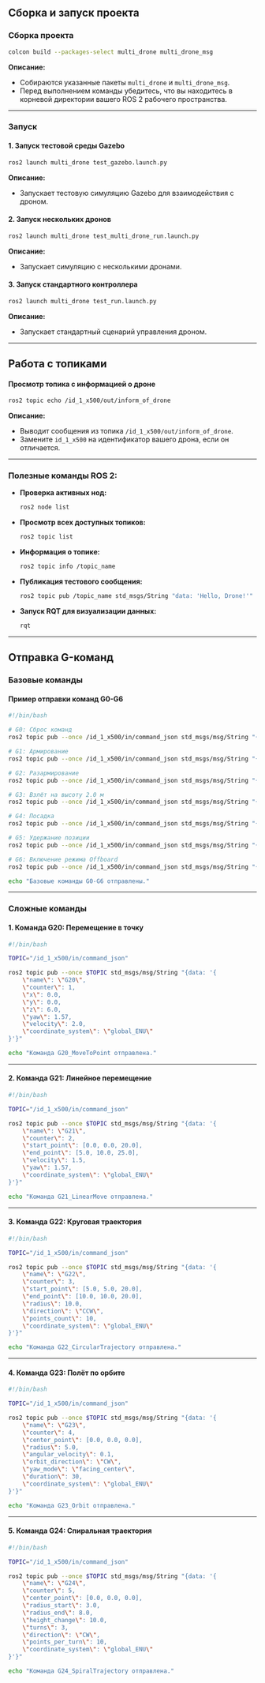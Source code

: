## **Сборка и запуск проекта**

### **Сборка проекта**

```bash
colcon build --packages-select multi_drone multi_drone_msg
```

**Описание:**
- Собираются указанные пакеты `multi_drone` и `multi_drone_msg`.
- Перед выполнением команды убедитесь, что вы находитесь в корневой директории вашего ROS 2 рабочего пространства.

---

### **Запуск**

#### **1. Запуск тестовой среды Gazebo**
```bash
ros2 launch multi_drone test_gazebo.launch.py
```
**Описание:**
- Запускает тестовую симуляцию Gazebo для взаимодействия с дроном.

#### **2. Запуск нескольких дронов**
```bash
ros2 launch multi_drone test_multi_drone_run.launch.py
```
**Описание:**
- Запускает симуляцию с несколькими дронами.

#### **3. Запуск стандартного контроллера**
```bash
ros2 launch multi_drone test_run.launch.py
```
**Описание:**
- Запускает стандартный сценарий управления дроном.

---

## **Работа с топиками**

#### **Просмотр топика с информацией о дроне**
```bash
ros2 topic echo /id_1_x500/out/inform_of_drone
```
**Описание:**
- Выводит сообщения из топика `/id_1_x500/out/inform_of_drone`.
- Замените `id_1_x500` на идентификатор вашего дрона, если он отличается.

---

### Полезные команды ROS 2:

- **Проверка активных нод:**
  ```bash
  ros2 node list
  ```

- **Просмотр всех доступных топиков:**
  ```bash
  ros2 topic list
  ```

- **Информация о топике:**
  ```bash
  ros2 topic info /topic_name
  ```

- **Публикация тестового сообщения:**
  ```bash
  ros2 topic pub /topic_name std_msgs/String "data: 'Hello, Drone!'"
  ```

- **Запуск RQT для визуализации данных:**
  ```bash
  rqt
  ```

---

## **Отправка G-команд**

### **Базовые команды**

#### **Пример отправки команд G0-G6**
```bash
#!/bin/bash

# G0: Сброс команд
ros2 topic pub --once /id_1_x500/in/command_json std_msgs/msg/String "{data: '{\"name\": \"G0\", \"counter\": 0}'}"

# G1: Армирование
ros2 topic pub --once /id_1_x500/in/command_json std_msgs/msg/String "{data: '{\"name\": \"G1\", \"counter\": 1}'}"

# G2: Разармирование
ros2 topic pub --once /id_1_x500/in/command_json std_msgs/msg/String "{data: '{\"name\": \"G2\", \"counter\": 2}'}"

# G3: Взлёт на высоту 2.0 м
ros2 topic pub --once /id_1_x500/in/command_json std_msgs/msg/String "{data: '{\"name\": \"G3\", \"counter\": 3, \"altitude\": 2.0}'}"

# G4: Посадка
ros2 topic pub --once /id_1_x500/in/command_json std_msgs/msg/String "{data: '{\"name\": \"G4\", \"counter\": 4}'}"

# G5: Удержание позиции
ros2 topic pub --once /id_1_x500/in/command_json std_msgs/msg/String "{data: '{\"name\": \"G5\", \"counter\": 5}'}"

# G6: Включение режима Offboard
ros2 topic pub --once /id_1_x500/in/command_json std_msgs/msg/String "{data: '{\"name\": \"G6\", \"counter\": 6}'}"

echo "Базовые команды G0-G6 отправлены."
```

---

### **Сложные команды**

#### **1. Команда G20: Перемещение в точку**
```bash
#!/bin/bash

TOPIC="/id_1_x500/in/command_json"

ros2 topic pub --once $TOPIC std_msgs/msg/String "{data: '{
    \"name\": \"G20\",
    \"counter\": 1,
    \"x\": 0.0,
    \"y\": 0.0,
    \"z\": 6.0,
    \"yaw\": 1.57,
    \"velocity\": 2.0,
    \"coordinate_system\": \"global_ENU\"
}'}"

echo "Команда G20_MoveToPoint отправлена."
```

---

#### **2. Команда G21: Линейное перемещение**
```bash
#!/bin/bash

TOPIC="/id_1_x500/in/command_json"

ros2 topic pub --once $TOPIC std_msgs/msg/String "{data: '{
    \"name\": \"G21\",
    \"counter\": 2,
    \"start_point\": [0.0, 0.0, 20.0],
    \"end_point\": [5.0, 10.0, 25.0],
    \"velocity\": 1.5,
    \"yaw\": 1.57,
    \"coordinate_system\": \"global_ENU\"
}'}"

echo "Команда G21_LinearMove отправлена."
```

---

#### **3. Команда G22: Круговая траектория**
```bash
#!/bin/bash

TOPIC="/id_1_x500/in/command_json"

ros2 topic pub --once $TOPIC std_msgs/msg/String "{data: '{
    \"name\": \"G22\",
    \"counter\": 3,
    \"start_point\": [5.0, 5.0, 20.0],
    \"end_point\": [10.0, 10.0, 20.0],
    \"radius\": 10.0,
    \"direction\": \"CCW\",
    \"points_count\": 10,
    \"coordinate_system\": \"global_ENU\"
}'}"

echo "Команда G22_CircularTrajectory отправлена."
```

---

#### **4. Команда G23: Полёт по орбите**
```bash
#!/bin/bash

TOPIC="/id_1_x500/in/command_json"

ros2 topic pub --once $TOPIC std_msgs/msg/String "{data: '{
    \"name\": \"G23\",
    \"counter\": 4,
    \"center_point\": [0.0, 0.0, 0.0],
    \"radius\": 5.0,
    \"angular_velocity\": 0.1,
    \"orbit_direction\": \"CW\",
    \"yaw_mode\": \"facing_center\",
    \"duration\": 30,
    \"coordinate_system\": \"global_ENU\"
}'}"

echo "Команда G23_Orbit отправлена."
```

---

#### **5. Команда G24: Спиральная траектория**
```bash
#!/bin/bash

TOPIC="/id_1_x500/in/command_json"

ros2 topic pub --once $TOPIC std_msgs/msg/String "{data: '{
    \"name\": \"G24\",
    \"counter\": 5,
    \"center_point\": [0.0, 0.0, 0.0],
    \"radius_start\": 3.0,
    \"radius_end\": 8.0,
    \"height_change\": 10.0,
    \"turns\": 3,
    \"direction\": \"CW\",
    \"points_per_turn\": 10,
    \"coordinate_system\": \"global_ENU\"
}'}"

echo "Команда G24_SpiralTrajectory отправлена."
```